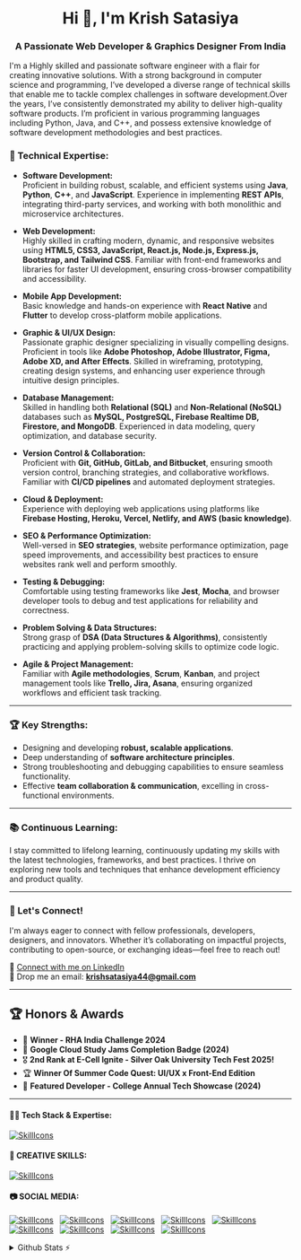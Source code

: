 <h1 align="center">Hi 👋, I'm Krish Satasiya</h1>
<h3 align="center">A Passionate Web Developer & Graphics Designer From India</h3>

<p text-align: justify; text-justify: inter-word;>
  I'm a Highly skilled and passionate software engineer with a flair for creating innovative solutions. With a strong background in computer science and programming, I’ve developed a diverse range of technical skills that enable me to tackle complex challenges in software development.Over the years, I’ve consistently demonstrated my ability to deliver high-quality software products. I’m proficient in various programming languages including Python, Java, and C++, and possess extensive knowledge of software development methodologies and best practices. 
</p>

### 🔧 Technical Expertise:

- **Software Development:**  
  Proficient in building robust, scalable, and efficient systems using **Java**, **Python**, **C++**, and **JavaScript**. Experience in implementing **REST APIs**, integrating third-party services, and working with both monolithic and microservice architectures.

- **Web Development:**  
  Highly skilled in crafting modern, dynamic, and responsive websites using **HTML5, CSS3, JavaScript, React.js, Node.js, Express.js, Bootstrap, and Tailwind CSS**. Familiar with front-end frameworks and libraries for faster UI development, ensuring cross-browser compatibility and accessibility.

- **Mobile App Development:**  
  Basic knowledge and hands-on experience with **React Native** and **Flutter** to develop cross-platform mobile applications.

- **Graphic & UI/UX Design:**  
  Passionate graphic designer specializing in visually compelling designs. Proficient in tools like **Adobe Photoshop, Adobe Illustrator, Figma, Adobe XD, and After Effects**. Skilled in wireframing, prototyping, creating design systems, and enhancing user experience through intuitive design principles.

- **Database Management:**  
  Skilled in handling both **Relational (SQL)** and **Non-Relational (NoSQL)** databases such as **MySQL, PostgreSQL, Firebase Realtime DB, Firestore, and MongoDB**. Experienced in data modeling, query optimization, and database security.

- **Version Control & Collaboration:**  
  Proficient with **Git, GitHub, GitLab, and Bitbucket**, ensuring smooth version control, branching strategies, and collaborative workflows. Familiar with **CI/CD pipelines** and automated deployment strategies.

- **Cloud & Deployment:**  
  Experience with deploying web applications using platforms like **Firebase Hosting, Heroku, Vercel, Netlify, and AWS (basic knowledge)**.

- **SEO & Performance Optimization:**  
  Well-versed in **SEO strategies**, website performance optimization, page speed improvements, and accessibility best practices to ensure websites rank well and perform smoothly.

- **Testing & Debugging:**  
  Comfortable using testing frameworks like **Jest**, **Mocha**, and browser developer tools to debug and test applications for reliability and correctness.

- **Problem Solving & Data Structures:**  
  Strong grasp of **DSA (Data Structures & Algorithms)**, consistently practicing and applying problem-solving skills to optimize code logic.

- **Agile & Project Management:**  
  Familiar with **Agile methodologies**, **Scrum**, **Kanban**, and project management tools like **Trello, Jira, Asana**, ensuring organized workflows and efficient task tracking.

---

### 🏆 Key Strengths:

- Designing and developing **robust, scalable applications**.
- Deep understanding of **software architecture principles**.
- Strong troubleshooting and debugging capabilities to ensure seamless functionality.
- Effective **team collaboration & communication**, excelling in cross-functional environments.

---

### 📚 Continuous Learning:

I stay committed to lifelong learning, continuously updating my skills with the latest technologies, frameworks, and best practices. I thrive on exploring new tools and techniques that enhance development efficiency and product quality.

---

### 🚀 Let's Connect!

I'm always eager to connect with fellow professionals, developers, designers, and innovators. Whether it’s collaborating on impactful projects, contributing to open-source, or exchanging ideas—feel free to reach out!

🔗 [Connect with me on LinkedIn](https://www.linkedin.com/in/mrkrishsatasiya/)  
📧 Drop me an email: **krishsatasiya44@gmail.com**

---

## 🏆 Honors & Awards

- 🥇 **Winner - RHA India Challenge 2024**
- 🏅 **Google Cloud Study Jams Completion Badge (2024)**
- 🎖️ **2nd Rank at E-Cell Ignite - Silver Oak University Tech Fest 2025!**
- 🏆 **Winner Of Summer Code Quest: UI/UX x Front-End Edition**
- 🥇 **Featured Developer - College Annual Tech Showcase (2024)**

---

<div>
  <h4>👩‍💻 Tech Stack & Expertise:</h4>
</div>

[![SkillIcons](https://skillicons.dev/icons?i=js,ts,py,cpp,c,java,kotlin,php,mysql,html,css,tailwind,bootstrap,sass,vue,react,nextjs,angular,threejs,nodejs,express,mongodb,graphql,redis,firebase,postgres,docker,aws,gcp,azure,vercel,netlify,git,github,gitlab,bitbucket,npm,linux,ubuntu,vscode,visualstudio,postman,jest,redux,flutter,androidstudio,wordpress,webflow)](https://krishsatasiya.netlify.app/)

<div>
  <h4>🎨 CREATIVE SKILLS:</h4>
</div>

[![SkillIcons](https://skillicons.dev/icons?i=figma,ae,blender,ai,ps,pr,xd,svg,sketchup)](https://krishsatasiya.netlify.app/)  

<div>
  <h4>📷 SOCIAL MEDIA:</h4>
</div>

[![SkillIcons](https://skillicons.dev/icons?i=linkedin)](https://www.linkedin.com/in/satasiyakrish1/)&nbsp;&nbsp; 
[![SkillIcons](https://skillicons.dev/icons?i=instagram)](https://www.instagram.com/satasiyakrish1/)&nbsp;&nbsp; 
[![SkillIcons](https://skillicons.dev/icons?i=twitter)](https://x.com/satasiyakrish1)&nbsp;&nbsp; 
[![SkillIcons](https://skillicons.dev/icons?i=stackoverflow)](https://stackoverflow.com/users/22868652/satasiyakrish1)&nbsp;&nbsp; 
[![SkillIcons](https://skillicons.dev/icons?i=codepen)]()&nbsp;&nbsp; 
[![SkillIcons](https://skillicons.dev/icons?i=discord)]()&nbsp;&nbsp; 
[![SkillIcons](https://skillicons.dev/icons?i=figma)](https://www.figma.com/@satasiyakrish1)&nbsp;&nbsp; 
[![SkillIcons](https://skillicons.dev/icons?i=notion)](https://krishsatasiya.netlify.app/)&nbsp;&nbsp; 
[![SkillIcons](https://skillicons.dev/icons?i=gmail)](mailto:krishsatasiya44@gmail.com)&nbsp;&nbsp; 



<!-- for update : https://github.com/tandpfun/skill-icons -->  
<details>
  <summary>Github Stats ⚡</summary>
  
  <a href="#">![Github stats](https://github-readme-stats.vercel.app/api?username=satasiyakrish1&theme=blueberry&count_private=true&hide_border=true&line_height=20)</a>
  <a href="#">![Top Langs](https://github-readme-stats.vercel.app/api/top-langs/?username=satasiyakrish1&layout=compact&theme=blueberry&count_private=true&hide_border=true)</a>
</details>

